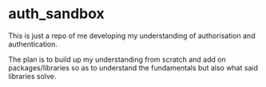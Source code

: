 # auth_sandbox

This is just a repo of me developing my understanding of authorisation and authentication.

The plan is to build up my understanding from scratch and add on packages/libraries so as to understand the fundamentals but also what said libraries solve.
